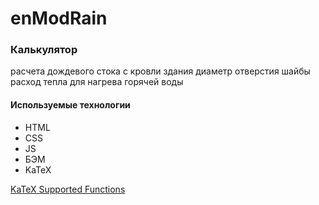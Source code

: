 # enModRain

### Калькулятор 
расчета дождевого стока с кровли здания
диаметр отверстия шайбы 
расход тепла для нагрева горячей воды

#### Используемые технологии
* HTML
* CSS
* JS
* БЭМ
* KaTeX

[KaTeX Supported Functions](https://katex.org/docs/supported.html)
